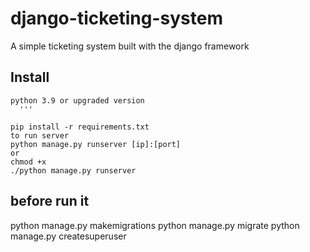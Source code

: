 # django-ticketing-system
A simple ticketing system built with the django framework
## Install 

    python 3.9 or upgraded version
      '''

    pip install -r requirements.txt
    to run server
    python manage.py runserver [ip]:[port]
    or 
    chmod +x
    ./python manage.py runserver

## before run it 
python manage.py makemigrations
python manage.py migrate
python manage.py createsuperuser
